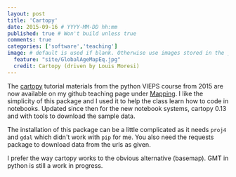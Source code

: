 ```yaml
---
layout: post
title: 'Cartopy'
date: 2015-09-16 # YYYY-MM-DD hh:mm
published: true # Won't build unless true
comments: true
categories: ['software','teaching']
image: # default is used if blank. Otherwise use images stored in the _images/posts folder
  feature: "site/GlobalAgeMapEq.jpg"
  credit: Cartopy (driven by Louis Moresi)
---
```


The [cartopy](http://scitools.org.uk/cartopy/) tutorial materials from the python VIEPS course from 2015 are now available on my github teaching page under [Mapping](https://github.com/lmoresi/teaching-python/tree/master/Mapping). I like the simplicity of this package and I used it to help the class learn how to code in notebooks. Updated since then for the new notebook systems, cartopy 0.13 and with tools to download the sample data.

The installation of this package can be a little complicated as it needs `proj4` and `gdal` which didn't work with `pip`  for me. You also need the requests package to download data from the urls as given.

I prefer the way cartopy works to the obvious alternative (basemap). GMT in python is still a work in progress.
